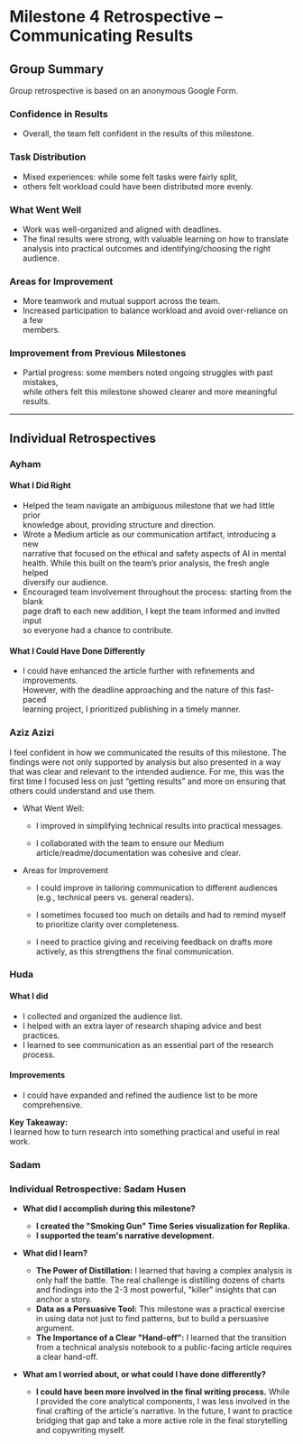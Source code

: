 # Milestone 4 Retrospective – Communicating Results

## Group Summary

Group retrospective is based on an anonymous Google Form.

### Confidence in Results

- Overall, the team felt confident in the results of this milestone.  

### Task Distribution

- Mixed experiences: while some felt tasks were fairly split,  
- others felt workload could have been distributed more evenly.  

### What Went Well

- Work was well-organized and aligned with deadlines.  
- The final results were strong, with valuable learning on how to translate  
analysis into practical outcomes and identifying/choosing the right audience.  

### Areas for Improvement

- More teamwork and mutual support across the team.  
- Increased participation to balance workload and avoid over-reliance on a few  
members.  

### Improvement from Previous Milestones

- Partial progress: some members noted ongoing struggles with past mistakes,  
while others felt this milestone showed clearer and more meaningful results.  

---

## Individual Retrospectives

### Ayham

#### What I Did Right

- Helped the team navigate an ambiguous milestone that we had little prior  
knowledge about, providing structure and direction.  
- Wrote a Medium article as our communication artifact, introducing a new  
narrative that focused on the ethical and safety aspects of AI in mental  
health. While this built on the team’s prior analysis, the fresh angle helped  
diversify our audience.  
- Encouraged team involvement throughout the process: starting from the blank  
page draft to each new addition, I kept the team informed and invited input  
so everyone had a chance to contribute.  

#### What I Could Have Done Differently

- I could have enhanced the article further with refinements and improvements.  
However, with the deadline approaching and the nature of this fast-paced  
learning project, I prioritized publishing in a timely manner.  

### Aziz Azizi

I feel confident in how we communicated the results of this milestone. The
findings were not only supported by analysis but also presented in a way that
was clear and relevant to the intended audience. For me, this was the first
time I focused less on just “getting results” and more on ensuring that others
could understand and use them.

- What Went Well:

  - I improved in simplifying technical results into practical messages.

  - I collaborated with the team to ensure our Medium
    article/readme/documentation was cohesive and clear.

- Areas for Improvement

  - I could improve in tailoring communication to different audiences (e.g.,
  technical peers vs. general readers).

  - I sometimes focused too much on details and had to remind myself to
    prioritize clarity over completeness.

  - I need to practice giving and receiving feedback on drafts more actively,
    as this strengthens the final communication.

### **Huda**

#### What I did

- I collected and organized the audience list.
- I helped with an extra layer of research shaping advice and best practices.  
- I learned to see communication as an essential part of the research process.  

#### Improvements

- I could have expanded and refined the audience list to be more comprehensive.

**Key Takeaway:**  
I learned how to turn research into something practical and useful in real work.

### **Sadam**

### **Individual Retrospective: Sadam Husen**

- **What did I accomplish during this milestone?**
  - **I created the "Smoking Gun" Time Series visualization for Replika.**
  - **I supported the team's narrative development.**

- **What did I learn?**
  - **The Power of Distillation:** I learned that having a complex analysis is only
  half the battle. The real challenge is distilling dozens of charts and findings
  into the 2-3 most powerful, "killer" insights that can anchor a story.
  - **Data as a Persuasive Tool:** This milestone was a practical exercise in using
  data not just to find patterns, but to build a persuasive argument.
  - **The Importance of a Clear "Hand-off":** I learned that the transition from
  a technical analysis notebook to a public-facing article requires a clear hand-off.
- **What am I worried about, or what could I have done differently?**
  - **I could have been more involved in the final writing process.** While I
  provided the core analytical components, I was less involved in the final
  crafting of the article's narrative. In the future, I want to practice bridging
  that gap and take a more active role in the final storytelling and copywriting
  myself.
